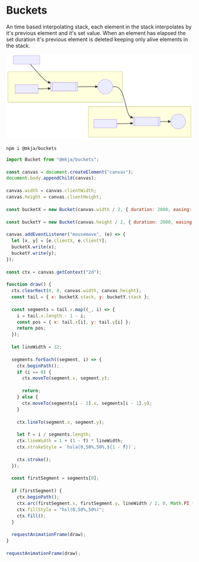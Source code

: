 # Buckets

An time based interpolating stack, each element in the stack interpolates by it's previous element and it's set value. When an element has elapsed the set duration it's previous element is deleted keeping only alive elements in the stack.

![graph](diagram.svg)

```shell
npm i @mkja/buckets
```

```javascript
import Bucket from "@mkja/buckets";

const canvas = document.createElement("canvas");
document.body.appendChild(canvas);

canvas.width = canvas.clientWidth;
canvas.height = canvas.clientHeight;

const bucketX = new Bucket(canvas.width / 2, { duration: 2000, easing: (x) => x * x * x });

const bucketY = new Bucket(canvas.height / 2, { duration: 2000, easing: (x) => x * x * x });

canvas.addEventListener("mousemove", (e) => {
  let [x, y] = [e.clientX, e.clientY];
  bucketX.write(x);
  bucketY.write(y);
});

const ctx = canvas.getContext("2d");

function draw() {
  ctx.clearRect(0, 0, canvas.width, canvas.height);
  const tail = { x: bucketX.stack, y: bucketY.stack };

  const segments = tail.x.map((_, i) => {
    i = tail.x.length - 1 - i;
    const pos = { x: tail.x[i], y: tail.y[i] };
    return pos;
  });

  let lineWidth = 12;

  segments.forEach((segment, i) => {
    ctx.beginPath();
    if (i == 0) {
      ctx.moveTo(segment.x, segment.y);

      return;
    } else {
      ctx.moveTo(segments[i - 1].x, segments[i - 1].y);
    }

    ctx.lineTo(segment.x, segment.y);

    let f = i / segments.length;
    ctx.lineWidth = 1 + (1 - f) * lineWidth;
    ctx.strokeStyle = `hsla(0,50%,50%,${1 - f})`;

    ctx.stroke();
  });

  const firstSegment = segments[0];

  if (firstSegment) {
    ctx.beginPath();
    ctx.arc(firstSegment.x, firstSegment.y, lineWidth / 2, 0, Math.PI * 2);
    ctx.fillStyle = "hsl(0,50%,50%)";
    ctx.fill();
  }

  requestAnimationFrame(draw);
}

requestAnimationFrame(draw);
```
